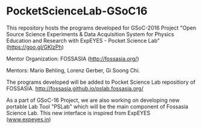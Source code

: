 # PocketScienceLab-GSoC16



This repository hosts the programs developed for GSoC-2016 Project "Open Source Science Experiments &amp; Data Acquisition System for Physics Education and Research with ExpEYES - Pocket Science Lab" (https://goo.gl/GKlzPh) 

Mentor Organization: FOSSASIA (http://fossasia.org/)

Mentors: Mario Behling, Lorenz Gerber, Gi Soong Chi.  

The programs developed will be added to Pocket Science Lab repositiory of FOSSASIA. http://fossasia.github.io/pslab.fossasia.org/


As a part of GSoC-16 Project, we are also working on developing new portable Lab Tool "PSLab" which will be the main component of Fossasia Science Lab. This new interface is inspired from ExpEYES (www.expeyes.in)

